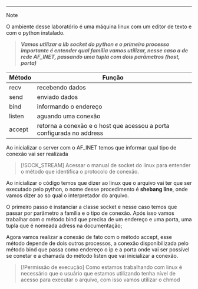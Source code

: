 -------

> [!NOTE]
>O ambiente desse laboratório é uma máquina linux com um editor de texto e com o python instalado. 

> ***Vamos utilizar a lib socket do python e o primeiro processo importante é entender qual família vamos utilizar, nesse caso a de rede AF_INET, passando uma tupla com dois parâmetros (host, porta)***

| Método | Função                                                                |
| ------ | --------------------------------------------------------------------- |
| recv   | recebendo dados                                                       |
| send   | enviado dados                                                         |
| bind   | informando o endereço                                                 |
| listen | aguando uma conexão                                                   |
| accept | retorna a conexão e o host que acessou a porta configurada no address |
Ao inicializar o server com o AF_INET temos que informar qual tipo de conexão vai ser realizada 

> [!SOCK_STREAM]
>Acessar o manual de socket do linux para entender o método que identifica o protocolo de conexão. 

Ao inicializar o código temos que dizer ao linux que o arquivo vai ter que ser executado pelo python, o nome desse procedimento é **shebang line**, onde vamos dizer ao so qual o interpretador do arquivo. 

O primeiro passo é instanciar a classe socket e nesse caso temos que passar por parâmetro a família e o tipo de conexão. Após isso vamos trabalhar com o método bind que precisa de um endereço e uma porta, uma tupla que é nomeada adress na documentação; 

Agora vamos realizar a conexão de fato com o método accept, esse método depende de dois outros processos, a conexão disponibilizada pelo método bind que passa como endereço o ip e a porta onde vai ser possível se conetar e a chamada do método listen que vai inicializar a conexão.

> [!Permissão de execução]
> Como estamos trabalhando com linux é necessário que o usuário que estamos utilizando tenha nível de acesso para executar o arquivo, com isso vamos utilizar o chmod

